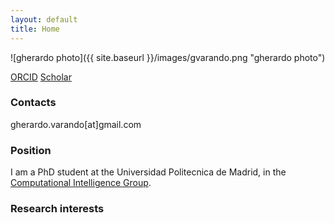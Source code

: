 ```yaml
---
layout: default
title: Home
---
```


![gherardo photo]({{ site.baseurl }}/images/gvarando.png "gherardo photo")

[ORCID](https://orcid.org/0000-0002-6708-1103) 
[Scholar](https://scholar.google.es/citations?user=ALjiTg0AAAAJ)

### Contacts

gherardo.varando[at]gmail.com

### Position

I am a PhD student at the Universidad Politecnica de Madrid, in the [Computational Intelligence Group](http://cig.fi.upm.es).


### Research interests 


